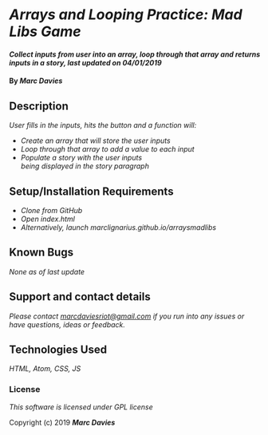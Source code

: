 # _Arrays and Looping Practice: Mad Libs Game_

#### _Collect inputs from user into an array, loop through that array and returns inputs in a story, last updated on 04/01/2019_

#### By _**Marc Davies**_

## Description

_User fills in the inputs, hits the button and a function will:_

* _Create an array that will store the user inputs_
* _Loop through that array to add a value to each input_
* _Populate a story with the user inputs</li> being displayed in the story paragraph_

## Setup/Installation Requirements

* _Clone from GitHub_
* _Open index.html_
* _Alternatively, launch marclignarius.github.io/arraysmadlibs_

## Known Bugs

_None as of last update_

## Support and contact details

_Please contact marcdaviesriot@gmail.com if you run into any issues or have questions, ideas or feedback._

## Technologies Used

_HTML, Atom, CSS, JS_

### License

*This software is licensed under GPL license*

Copyright (c) 2019 **_Marc Davies_**
